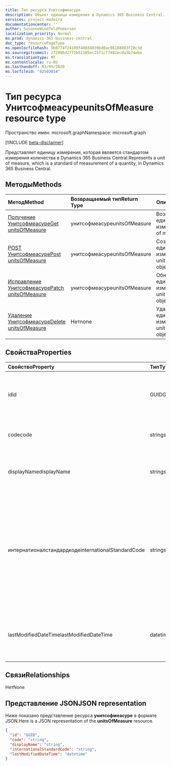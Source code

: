 ```yaml
---
title: Тип ресурса Унитсофмеасуре
description: Объект единицы измерения в Dynamics 365 Business Central.
services: project-madeira
documentationcenter: ''
author: SusanneWindfeldPedersen
localization_priority: Normal
ms.prod: dynamics-365-business-central
doc_type: resourcePageType
ms.openlocfilehash: 9b0774f24109f40684039bd8ac98188903f28c3d
ms.sourcegitcommit: 272996d2772b51105ec25f1cf7482ecda3b74ebe
ms.translationtype: MT
ms.contentlocale: ru-RU
ms.lasthandoff: 03/05/2020
ms.locfileid: "42503014"
---
```

# <a name="unitsofmeasure-resource-type"></a><span data-ttu-id="e6369-103">Тип ресурса Унитсофмеасуре</span><span class="sxs-lookup"><span data-stu-id="e6369-103">unitsOfMeasure resource type</span></span>

<span data-ttu-id="e6369-104">Пространство имен: microsoft.graph</span><span class="sxs-lookup"><span data-stu-id="e6369-104">Namespace: microsoft.graph</span></span>

[!INCLUDE [beta-disclaimer](../../includes/beta-disclaimer.md)]

<span data-ttu-id="e6369-105">Представляет единицу измерения, которая является стандартом измерения количества в Dynamics 365 Business Central.</span><span class="sxs-lookup"><span data-stu-id="e6369-105">Represents a unit of measure, which is a standard of measurement of a quantity, in Dynamics 365 Business Central.</span></span>

## <a name="methods"></a><span data-ttu-id="e6369-106">Методы</span><span class="sxs-lookup"><span data-stu-id="e6369-106">Methods</span></span>

| <span data-ttu-id="e6369-107">Метод</span><span class="sxs-lookup"><span data-stu-id="e6369-107">Method</span></span>       | <span data-ttu-id="e6369-108">Возвращаемый тип</span><span class="sxs-lookup"><span data-stu-id="e6369-108">Return Type</span></span>  |<span data-ttu-id="e6369-109">Описание</span><span class="sxs-lookup"><span data-stu-id="e6369-109">Description</span></span>|
|:---------------|:--------|:----------|
|[<span data-ttu-id="e6369-110">Получение Унитсофмеасуре</span><span class="sxs-lookup"><span data-stu-id="e6369-110">Get unitsOfMeasure</span></span>](../api/dynamics-unitsofmeasure-get.md)|<span data-ttu-id="e6369-111">унитсофмеасуре</span><span class="sxs-lookup"><span data-stu-id="e6369-111">unitsOfMeasure</span></span>|<span data-ttu-id="e6369-112">Возвращает объект единицы измерения.</span><span class="sxs-lookup"><span data-stu-id="e6369-112">Gets a unit of measure object.</span></span>|
|[<span data-ttu-id="e6369-113">POST Унитсофмеасуре</span><span class="sxs-lookup"><span data-stu-id="e6369-113">Post unitsOfMeasure</span></span>](../api/dynamics-create-unitsofmeasure.md)|<span data-ttu-id="e6369-114">унитсофмеасуре</span><span class="sxs-lookup"><span data-stu-id="e6369-114">unitsOfMeasure</span></span>|<span data-ttu-id="e6369-115">Создает объект единицы измерения.</span><span class="sxs-lookup"><span data-stu-id="e6369-115">Creates a unit of measure object.</span></span>|
|[<span data-ttu-id="e6369-116">Исправление Унитсофмеасуре</span><span class="sxs-lookup"><span data-stu-id="e6369-116">Patch unitsOfMeasure</span></span>](../api/dynamics-unitsofmeasure-update.md)|<span data-ttu-id="e6369-117">унитсофмеасуре</span><span class="sxs-lookup"><span data-stu-id="e6369-117">unitsOfMeasure</span></span>|<span data-ttu-id="e6369-118">Обновляет объект единицы измерения.</span><span class="sxs-lookup"><span data-stu-id="e6369-118">Updates a unit of measure object.</span></span>|
|[<span data-ttu-id="e6369-119">Удаление Унитсофмеасуре</span><span class="sxs-lookup"><span data-stu-id="e6369-119">Delete unitsOfMeasure</span></span>](../api/dynamics-unitsofmeasure-delete.md)|<span data-ttu-id="e6369-120">Нет</span><span class="sxs-lookup"><span data-stu-id="e6369-120">none</span></span>|<span data-ttu-id="e6369-121">Удаляет объект единицы измерения.</span><span class="sxs-lookup"><span data-stu-id="e6369-121">Deletes a unit of measure object.</span></span>|

## <a name="properties"></a><span data-ttu-id="e6369-122">Свойства</span><span class="sxs-lookup"><span data-stu-id="e6369-122">Properties</span></span>
| <span data-ttu-id="e6369-123">Свойство</span><span class="sxs-lookup"><span data-stu-id="e6369-123">Property</span></span>     | <span data-ttu-id="e6369-124">Тип</span><span class="sxs-lookup"><span data-stu-id="e6369-124">Type</span></span>   |<span data-ttu-id="e6369-125">Описание</span><span class="sxs-lookup"><span data-stu-id="e6369-125">Description</span></span>|
|:---------------|:--------|:----------|
|<span data-ttu-id="e6369-126">id</span><span class="sxs-lookup"><span data-stu-id="e6369-126">id</span></span>|<span data-ttu-id="e6369-127">GUID</span><span class="sxs-lookup"><span data-stu-id="e6369-127">GUID</span></span>|<span data-ttu-id="e6369-128">Уникальный идентификатор Унитсофмеасуре.</span><span class="sxs-lookup"><span data-stu-id="e6369-128">The unique ID of the unitsOfMeasure.</span></span> <span data-ttu-id="e6369-129">Не редактируемые.</span><span class="sxs-lookup"><span data-stu-id="e6369-129">Non-editable.</span></span>|
|<span data-ttu-id="e6369-130">code</span><span class="sxs-lookup"><span data-stu-id="e6369-130">code</span></span>|<span data-ttu-id="e6369-131">string</span><span class="sxs-lookup"><span data-stu-id="e6369-131">string</span></span>|<span data-ttu-id="e6369-132">Задает код для единицы измерения.</span><span class="sxs-lookup"><span data-stu-id="e6369-132">Specifies the code for the unit of measure.</span></span>|
|<span data-ttu-id="e6369-133">displayName</span><span class="sxs-lookup"><span data-stu-id="e6369-133">displayName</span></span>|<span data-ttu-id="e6369-134">string</span><span class="sxs-lookup"><span data-stu-id="e6369-134">string</span></span>|<span data-ttu-id="e6369-135">Задает отображаемое имя единицы измерения.</span><span class="sxs-lookup"><span data-stu-id="e6369-135">Specifies the unit of measure's display name.</span></span>|
|<span data-ttu-id="e6369-136">интернатионалстандардкоде</span><span class="sxs-lookup"><span data-stu-id="e6369-136">internationalStandardCode</span></span>|<span data-ttu-id="e6369-137">string</span><span class="sxs-lookup"><span data-stu-id="e6369-137">string</span></span>|<span data-ttu-id="e6369-138">Указывает код единицы измерения, выраженный в соответствии с УНЕЦЕ Rec20 Standard в связи с электронной отправкой документов продажи.</span><span class="sxs-lookup"><span data-stu-id="e6369-138">Specifies the unit of measure code expressed according to the UNECE Rec20 standard in connection with electronic sending of sales documents.</span></span>|
|<span data-ttu-id="e6369-139">lastModifiedDateTime</span><span class="sxs-lookup"><span data-stu-id="e6369-139">lastModifiedDateTime</span></span>|<span data-ttu-id="e6369-140">datetime</span><span class="sxs-lookup"><span data-stu-id="e6369-140">datetime</span></span>|<span data-ttu-id="e6369-141">Дата и время последнего изменения единицы измерения.</span><span class="sxs-lookup"><span data-stu-id="e6369-141">The last datetime the unit of measure was modified.</span></span> <span data-ttu-id="e6369-142">Только для чтения.</span><span class="sxs-lookup"><span data-stu-id="e6369-142">Read-Only.</span></span>|  


## <a name="relationships"></a><span data-ttu-id="e6369-143">Связи</span><span class="sxs-lookup"><span data-stu-id="e6369-143">Relationships</span></span>
<span data-ttu-id="e6369-144">Нет</span><span class="sxs-lookup"><span data-stu-id="e6369-144">None</span></span>

## <a name="json-representation"></a><span data-ttu-id="e6369-145">Представление JSON</span><span class="sxs-lookup"><span data-stu-id="e6369-145">JSON representation</span></span>

<span data-ttu-id="e6369-146">Ниже показано представление ресурса **унитсофмеасуре** в формате JSON.</span><span class="sxs-lookup"><span data-stu-id="e6369-146">Here is a JSON representation of the **unitsOfMeasure** resource.</span></span>

```json
{
  "id": "GUID",
  "code": "string",
  "displayName": "string",
  "internationalStandardCode": "string",
  "lastModifiedDateTime": "datetime"
}

```

